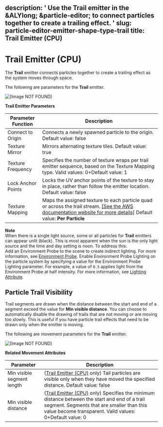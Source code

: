 description: ' Use the Trail emitter in the &ALYlong; &particle-editor; to connect
  particles together to create a trailing effect. '
slug: particle-editor-emitter-shape-type-trail
title: Trail Emitter (CPU)
---
# Trail Emitter \(CPU\)<a name="particle-editor-emitter-shape-type-trail"></a>

The **Trail** emitter connects particles together to create a trailing effect as the system moves through space\.

The following are parameters for the **Trail** emitter\.

![\[Image NOT FOUND\]](/images/particles/particle-emitter-type-trail.jpg)


**Trail Emitter Parameters**  

| Parameter Function | Description | 
| --- | --- | 
| Connect to Origin | Connects a newly spawned particle to the origin\. Default value: false | 
| Texture Mirror | Mirrors alternating texture tiles\. Default value: true | 
| Texture Frequency | Specifies the number of texture wraps per trail emitter sequence, based on the Texture Mapping type\. Valid values: 0\+Default value: 1 | 
| Lock Anchor Points | Locks the UV anchor points of the texture to stay in place, rather than follow the emitter location\. Default value: false | 
| Texture Mapping |  Maps the assigned texture to each particle quad or across the trail stream\. [\[See the AWS documentation website for more details\]](http://docs.aws.amazon.com/lumberyard/latest/userguide/particle-editor-emitter-shape-type-trail.html) Default value: **Per Particle**  | 

**Note**  
When there is a single light source, some or all particles for **Trail** emitters can appear unlit \(black\)\. This is most apparent when the sun is the only light source and the time and day setting is noon\. To address this:  
Add an Environment Probe to the scene to create indirect lighting\. For more information, see [Environment Probe](component-environment-probe.md)\.
Enable Environment Probe Lighting on the particle system by specifying a value for the Environment Probe Lighting parameter\. For example, a value of `0.5` applies light from the Environment Probe at half intensity\. For more information, see [Lighting Attribute](particle-editor-reference-lighting.md)\.

## Particle Trail Visibility<a name="particle-emitter-type-trail-movement"></a>

Trail segments are drawn when the distance between the start and end of a segment exceed the value for **Min visible distance**\. You can choose to automatically disable the drawing of trails that are not moving or are moving too slowly\. This is useful if you have particle trail effects that need to be drawn only when the emitter is moving\.

The following are movement parameters for the **Trail** emitter\.

![\[Image NOT FOUND\]](/images/particles/particle-emitter-type-trail-movement.png)


**Related Movement Attributes**  

| Parameter  | Description | 
| --- | --- | 
| Min visible segment length | \([Trail Emitter \(CPU\)](#particle-editor-emitter-shape-type-trail) only\) Tail particles are visible only when they have moved the specified distance\. Default value: false | 
| Min visible distance | \([Trail Emitter \(CPU\)](#particle-editor-emitter-shape-type-trail) only\) Specifies the minimum distance between the start and end of a trail segment\. Segments that are smaller than this value become transparent\. Valid values: 0\+Default value: 0 | 